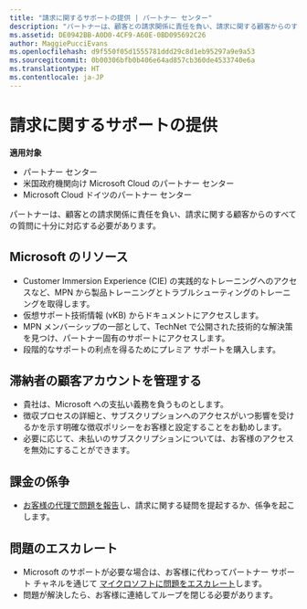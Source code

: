```yaml
---
title: "請求に関するサポートの提供 | パートナー センター"
description: "パートナーは、顧客との請求関係に責任を負い、請求に関する顧客からのすべての質問に十分に対応する必要があります。"
ms.assetid: DE0942BB-A0D0-4CF9-A60E-0BD095692C26
author: MaggiePucciEvans
ms.openlocfilehash: d9f550f05d1555781ddd29c8d1eb95297a9e9a53
ms.sourcegitcommit: 0b00306bfb0b406e64ad857cb360de4533740e6a
ms.translationtype: HT
ms.contentlocale: ja-JP
---
```

# <a name="provide-billing-support"></a>請求に関するサポートの提供

**適用対象**

-  パートナー センター
-  米国政府機関向け Microsoft Cloud のパートナー センター
-  Microsoft Cloud ドイツのパートナー センター

パートナーは、顧客との請求関係に責任を負い、請求に関する顧客からのすべての質問に十分に対応する必要があります。

## <a href="" id="microsoftresources"></a>Microsoft のリソース


-   Customer Immersion Experience (CIE) の実践的なトレーニングへのアクセスなど、MPN から製品トレーニングとトラブルシューティングのトレーニングを取得します。
-   仮想サポート技術情報 (vKB) からドキュメントにアクセスします。
-   MPN メンバーシップの一部として、TechNet で公開された技術的な解決策を見つけ、パートナー固有のサポートにアクセスします。
-   段階的なサポートの利点を得るためにプレミア サポートを購入します。

## <a href="" id="delinquentcustomeraccounts"></a>滞納者の顧客アカウントを管理する


-   貴社は、Microsoft への支払い義務を負うものとします。
-   徴収プロセスの詳細と、サブスクリプションへのアクセスがいつ影響を受けるかを示す明確な徴収ポリシーをお客様と設定することをお勧めします。
-   必要に応じて、未払いのサブスクリプションについては、お客様のアクセスを無効にすることができます。

## <a href="" id="billingdisputes"></a>課金の係争


-   [お客様の代理で問題を報告](report-problems-on-behalf-of-a-customer.md)し、請求に関する疑問を提起するか、係争を起こします。

## <a href="" id="escalatingissues"></a>問題のエスカレート


-   Microsoft のサポートが必要な場合は、お客様に代わってパートナー サポート チャネルを通じて [マイクロソフトに問題をエスカレート](escalate-problems-to-microsoft.md)します。
-   問題が解決したら、お客様に連絡してループを閉じる必要があります。

 

 



